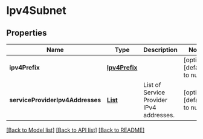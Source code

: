 # Ipv4Subnet
## Properties

Name | Type | Description | Notes
------------ | ------------- | ------------- | -------------
**ipv4Prefix** | [**Ipv4Prefix**](Ipv4Prefix.md) |  | [optional] [default to null]
**serviceProviderIpv4Addresses** | [**List**](string.md) | List of Service Provider IPv4 addresses. | [optional] [default to null]

[[Back to Model list]](../README.md#documentation-for-models) [[Back to API list]](../README.md#documentation-for-api-endpoints) [[Back to README]](../README.md)

